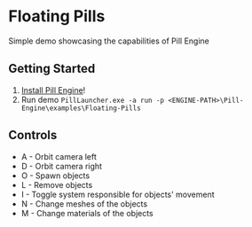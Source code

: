 # Floating Pills
Simple demo showcasing the capabilities of Pill Engine

## Getting Started
1. [Install Pill Engine](https://github.com/MattSzymonski/Pill-Engine#getting-started "Install Pill Engine")!
2. Run demo 
`PillLauncher.exe -a run -p <ENGINE-PATH>\Pill-Engine\examples\Floating-Pills`

## Controls
- A - Orbit camera left
- D - Orbit camera right
- O - Spawn objects
- L - Remove objects
- I - Toggle system responsible for objects' movement
- N - Change meshes of the objects
- M - Change materials of the objects